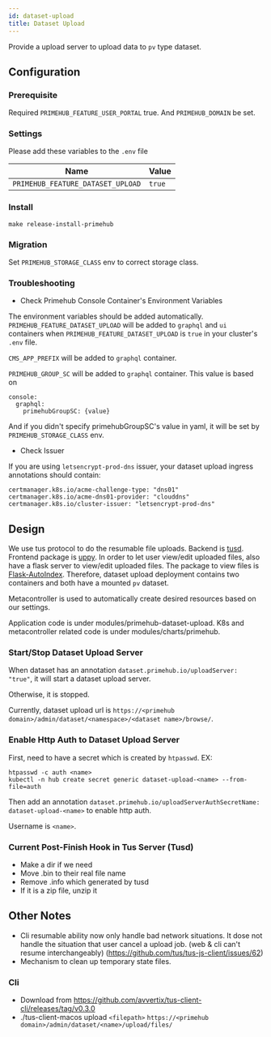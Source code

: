 ```yaml
---
id: dataset-upload
title: Dataset Upload
---
```


Provide a upload server to upload data to `pv` type dataset.


## Configuration

### Prerequisite
Required `PRIMEHUB_FEATURE_USER_PORTAL` true. And `PRIMEHUB_DOMAIN` be set.

### Settings
Please add these variables to the `.env` file

Name | Value 
--- | ----- 
`PRIMEHUB_FEATURE_DATASET_UPLOAD` | `true` | 

### Install

`make release-install-primehub`

### Migration
Set `PRIMEHUB_STORAGE_CLASS` env to correct storage class.

### Troubleshooting
* Check Primehub Console Container's Environment Variables

The environment variables should be added automatically.
`PRIMEHUB_FEATURE_DATASET_UPLOAD` will be added to `graphql` and `ui` containers when `PRIMEHUB_FEATURE_DATASET_UPLOAD` is `true` in your cluster's `.env` file.

`CMS_APP_PREFIX` will be added to `graphql` container.

`PRIMEHUB_GROUP_SC` will be added to `graphql` container. This value is based on
```
console:
  graphql:
    primehubGroupSC: {value}
```
And if you didn't specify primehubGroupSC's value in yaml, it will be set by `PRIMEHUB_STORAGE_CLASS` env.


* Check Issuer

If you are using `letsencrypt-prod-dns` issuer, your dataset upload ingress annotations should contain:
```
certmanager.k8s.io/acme-challenge-type: "dns01"
certmanager.k8s.io/acme-dns01-provider: "clouddns"
certmanager.k8s.io/cluster-issuer: "letsencrypt-prod-dns"
```


## Design
We use tus protocol to do the resumable file uploads. Backend is [tusd](https://github.com/tus/tusd). Frontend package is [uppy](https://uppy.io/). In order to let user view/edit uploaded files, also have a flask server to view/edit uploaded files. The package to view files is [Flask-AutoIndex](https://pythonhosted.org/Flask-AutoIndex/). Therefore, dataset upload deployment contains two containers and both have a mounted `pv` dataset.

Metacontroller is used to automatically create desired resources based on our settings.

Application code is under modules/primehub-dataset-upload. K8s and metacontroller related code is under modules/charts/primehub.

### Start/Stop Dataset Upload Server
When dataset has an annotation `dataset.primehub.io/uploadServer: "true"`, it will start a dataset upload server.

Otherwise, it is stopped.

Currently, dataset upload url is `https://<primehub domain>/admin/dataset/<namespace>/<dataset name>/browse/`.

### Enable Http Auth to Dataset Upload Server
First, need to have a secret which is created by `htpasswd`. EX:
```
htpasswd -c auth <name>
kubectl -n hub create secret generic dataset-upload-<name> --from-file=auth
```
Then add an annotation `dataset.primehub.io/uploadServerAuthSecretName: dataset-upload-<name>` to enable http auth.

Username is `<name>`.

### Current Post-Finish Hook in Tus Server (Tusd)

* Make a dir if we need
* Move .bin to their real file name
* Remove .info which generated by tusd
* If it is a zip file, unzip it



## Other Notes

* Cli resumable ability now only handle bad network situations. It dose not handle the situation that user cancel a upload job. (web & cli can't resume interchangeably) (https://github.com/tus/tus-js-client/issues/62)
* Mechanism to clean up temporary state files.

### Cli
* Download from https://github.com/avvertix/tus-client-cli/releases/tag/v0.3.0
* ./tus-client-macos upload `<filepath>` `https://<primehub domain>/admin/dataset/<name>/upload/files/`
